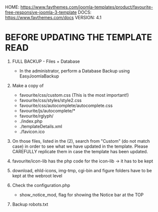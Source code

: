 HOME: https://www.favthemes.com/joomla-templates/product/favourite-free-responsive-joomla-3-template
DOCS: https://www.favthemes.com/docs
VERSION: 4.1

# BEFORE UPDATING THE TEMPLATE READ

1. FULL BACKUP - Files + Database
    * In the administrator, perform a Database Backup using EasyJoomlaBackup

2. Make a copy of
    - favourite/css/custom.css (This is the most important!)
    - favourite/css/styles/style2.css
    - favourite/css/autocomplete/autocomplete.css
    - favourite/js/autocomplete/*
    - favourite/rglyph/
    - ./index.php
    - ./templateDetails.xml
    - ./favicon.ico

3. On those files, listed in the (2), search from "Custom" (do not match case) in order to see what we have updated in the template.
   Please CAREFULLY replicate them in case the template has been updated.

4. favourite/icon-lib has the php code for the icon-lib -> it has to be kept

5. download, ehld-icons, img-tmp, cgi-bin and figure folders have to be kept at the webroot level

6. Check the configuration.php
      * show_notice_mod, flag for showing the Notice bar at the TOP

7. Backup robots.txt